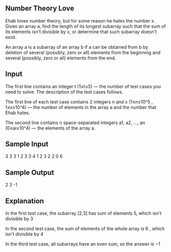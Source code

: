 ## Number Theory Love
Ehab loves number theory, but for some reason he hates the number x. Given an array a, find the length of its longest subarray such that the sum of its elements isn't divisible by x, or determine that such subarray doesn't exist.

An array a is a subarray of an array b if a can be obtained from b by deletion of several (possibly, zero or all) elements from the beginning and several (possibly, zero or all) elements from the end.

## Input
The first line contains an integer t
 (1≤t≤5)
 — the number of test cases you need to solve. The description of the test cases follows.

The first line of each test case contains 2 integers n
 and x (1≤n≤10^5
, 1≤x≤10^4) — the number of elements in the array a and the number that Ehab hates.

The second line contains n space-separated integers a1, a2, …, an
 (0≤ai≤10^4) — the elements of the array a.

## Sample Input
3
3 3
1 2 3
3 4
1 2 3
2 2
0 6

## Sample Output
2
3
-1

## Explanation
In the first test case, the subarray [2,3] has sum of elements 5, which isn't divisible by 3

In the second test case, the sum of elements of the whole array is 6 , which isn't divisible by 4

In the third test case, all subarrays have an even sum, so the answer is −1

